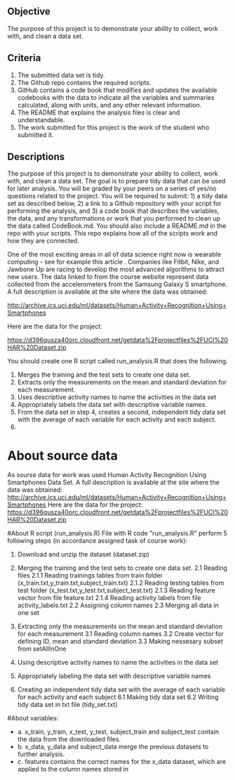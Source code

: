 ## Objective
The purpose of this project is to demonstrate your ability to collect, work with, and clean a data set.
## Criteria
1. The submitted data set is tidy.
2. The Github repo contains the required scripts.
3. GitHub contains a code book that modifies and updates the available codebooks with the data to indicate all the variables    and summaries calculated, along with units, and any other relevant information.
4. The README that explains the analysis files is clear and understandable.
5. The work submitted for this project is the work of the student who submitted it.
 
## Descriptions
The purpose of this project is to demonstrate your ability to collect, work with, and clean a data set. The goal is to prepare tidy data that can be used for later analysis. You will be graded by your peers on a series of yes/no questions related to the project. You will be required to submit: 1) a tidy data set as described below, 2) a link to a Github repository with your script for performing the analysis, and 3) a code book that describes the variables, the data, and any transformations or work that you performed to clean up the data called CodeBook.md. You should also include a README.md in the repo with your scripts. This repo explains how all of the scripts work and how they are connected.

One of the most exciting areas in all of data science right now is wearable computing - see for example this article . Companies like Fitbit, Nike, and Jawbone Up are racing to develop the most advanced algorithms to attract new users. The data linked to from the course website represent data collected from the accelerometers from the Samsung Galaxy S smartphone. A full description is available at the site where the data was obtained:

http://archive.ics.uci.edu/ml/datasets/Human+Activity+Recognition+Using+Smartphones

Here are the data for the project:

https://d396qusza40orc.cloudfront.net/getdata%2Fprojectfiles%2FUCI%20HAR%20Dataset.zip

You should create one R script called run_analysis.R that does the following.

1. Merges the training and the test sets to create one data set.
2. Extracts only the measurements on the mean and standard deviation for each measurement.
3. Uses descriptive activity names to name the activities in the data set
4. Appropriately labels the data set with descriptive variable names.
5. From the data set in step 4, creates a second, independent tidy data set with the average of each variable for each        activity and each subject.
6. 

# About source data
As sourse data for work was used Human Activity Recognition Using Smartphones Data Set. A full description is available at the site where the data was obtained: http://archive.ics.uci.edu/ml/datasets/Human+Activity+Recognition+Using+Smartphones Here are the data for the project: https://d396qusza40orc.cloudfront.net/getdata%2Fprojectfiles%2FUCI%20HAR%20Dataset.zip

#About R script (run_analysis.R)
File with R code "run_analysis.R" perform 5 following steps (in accordance assigned task of course work):
1. Download and unzip the dataset (dataset.zip)

2. Merging the training and the test sets to create one data set.
  2.1 Reading files
  2.1.1 Reading trainings tables from train folder (x_train.txt,y_train.txt,subject_train.txt)
  2.1.2 Reading testing tables from test folder  (x_test.txt,y_test.txt,subject_test.txt)
  2.1.3 Reading feature vector from file feature.txt
  2.1.4 Reading activity labels from file activity_labels.txt
2.2 Assigning column names
2.3 Merging all data in one set

3. Extracting only the measurements on the mean and standard deviation for each measurement
  3.1 Reading column names
  3.2 Create vector for defining ID, mean and standard deviation
  3.3 Making nessesary subset from setAllInOne

4. Using descriptive activity names to name the activities in the data set
5. Appropriately labeling the data set with descriptive variable names

6. Creating an independent tidy data set with the average of each variable for each activity and each subject
6.1 Making tidy data set
6.2 Writing tidy data set in txt file (tidy_set.txt)

#About variables:
 * a. x_train, y_train, x_test, y_test, subject_train and subject_test contain the data from the downloaded files.
 * b. x_data, y_data and subject_data merge the previous datasets to further analysis.
 * c. features contains the correct names for the x_data dataset, which are applied to the column names stored in


